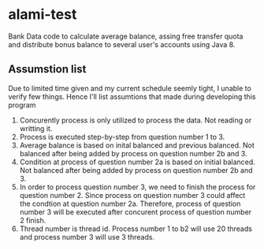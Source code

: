 # alami-test
Bank Data code to calculate average balance, assing free transfer quota and distribute bonus balance to several user's accounts using Java 8.

## Assumstion list
Due to limited time given and my current schedule seemly tight, I unable to verify few things. Hence I'll list assumtions that made during developing this program
1. Concurently process is only utilized to process the data. Not reading or writting it.
2. Process is executed step-by-step from question number 1 to 3.
3. Average balance is based on inital balanced and previous balanced. Not balanced after being added by process on question number 2b and 3.
3. Condition at process of question number 2a is based on initial balanced. Not balanced after being added by process on question number 2b and 3.
4. In order to process question number 3, we need to finish the process for question number 2. Since process on question number 3 could affect the condtion at question number 2a. Therefore, process of question number 3 will be executed after concurent process of question number 2 finish.
5. Thread number is thread id. Process number 1 to b2 will use 20 threads and process number 3 will use 3 threads.
